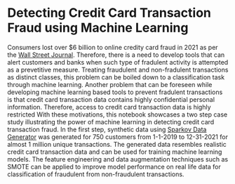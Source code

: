 # Detecting Credit Card Transaction Fraud using Machine Learning
Consumers lost over $6 billion to online credity card fraud in 2021 as per the [Wall Street Journal](https://www.wsj.com/articles/borrower-beware-credit-card-fraud-attempts-rise-during-the-coronavirus-crisis-11590571800). Therefore, there is a need to develop tools that can 
alert customers and banks when such type of fradulent activity is attempted as a prevetitive measure. Treating fraudulent and non-fradulent transactions as distinct classes, this problem can be boiled down to a classification task through machine learning. 
Another problem that can be foreseen while developing machine learning based tools to prevent fradulent transactions is that credit card transaction data contains highly confidential personal information. Therefore, access to credit card transaction data is highly restricted
With these motivations, this notebook showcases a two step case study illustrating the power of machine learning in detecting credit card transaction fraud. In the first step, synthetic data using [Sparkov Data Generator](https://github.com/namebrandon/Sparkov_Data_Generation) 
was generated for 750 customers from 1-1-2019 to 12-31-2021 for almost 1 million unique transactions. The generated data resembles realistic credit card transaction data and can be used for training machine learning models. The feature engineering and data augmentation techniques 
such as SMOTE can be applied to improve model performance on real life data for classification of fraudulent from non-fraudulent transactions.
